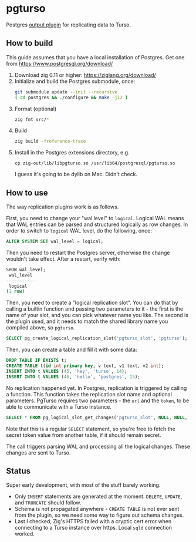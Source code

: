 # pgturso

Postgres [output plugin](https://www.postgresql.org/docs/current/logicaldecoding-output-plugin.html) for replicating data to Turso.

## How to build

This guide assumes that you have a local installation of Postgres. Get one from https://www.postgresql.org/download/

1. Download zig 0.11 or higher: https://ziglang.org/download/
2. Initialize and build the Postgres submodule, once:
   ```sh
   git submodule update --init --recursive
   ( cd postgres && ./configure && make -j12 )
   ```
3. Format (optional)
   ```sh
   zig fmt src/*
   ```
4. Build
   ```sh
   zig build -freference-trace
   ```
5. Install in the Postgres extensions directory, e.g.
   ```
   cp zig-out/lib/libpgturso.so /usr/lib64/postgresql/pgturso.so
   ```
   I guess it's going to be dylib on Mac. Didn't check.

## How to use

The way replication plugins work is as follows.

First, you need to change your "wal level" to `logical`. Logical WAL means that WAL entries can be parsed
and structured logically as row changes. In order to switch to `logical` WAL level, do the following, once:
```sql
ALTER SYSTEM SET wal_level = logical;
```
Then you need to restart the Postgres server, otherwise the change wouldn't take effect. After a restart, verify with:
```sql
SHOW wal_level;
 wal_level 
-----------
 logical
(1 row)
```

Then, you need to create a "logical replication slot".
You can do that by calling a builtin function and passing two parameters to it - the first is the name of your slot,
and you can pick whatever name you like. The second is the plugin used, and it needs to match the shared library name
you compiled above, so `pgturso`.
```sql
SELECT pg_create_logical_replication_slot('pgturso_slot', 'pgturso');
```

Then, you can create a table and fill it with some data:
```sql
DROP TABLE IF EXISTS t;
CREATE TABLE t(id int primary key, v text, v1 text, v2 int);
INSERT INTO t VALUES (45, 'hey', 'turso', 14);
INSERT INTO t VALUES (46, 'hello', 'postgres', 15);
```

No replication happened yet. In Postgres, replication is triggered by calling a function. This function takes the replication slot name and optional parameters.
PgTurso requires two parameters - the `url` and the `token`, to be able to communicate with a Turso instance.
```sql
SELECT * FROM pg_logical_slot_get_changes('pgturso_slot', NULL, NULL, 'url', 'http://127.0.0.1:8080/', 'auth', 's3cr3t');
```
Note that this is a regular `SELECT` statement, so you're free to fetch the secret token value from another table, if it should remain secret.

The call triggers parsing WAL and processing all the logical changes. These changes are sent to Turso.

## Status

Super early development, with most of the stuff barely working.
* Only `INSERT` statements are generated at the moment. `DELETE`, `UPDATE`, and `TRUNCATE` should follow.
* Schema is not propagated anywhere - `CREATE TABLE` is not ever sent from the plugin, so we need some way to figure out schema changes.
* Last I checked, Zig's HTTPS failed with a cryptic cert error when connecting to a Turso instance over https. Local `sqld` connection worked.
